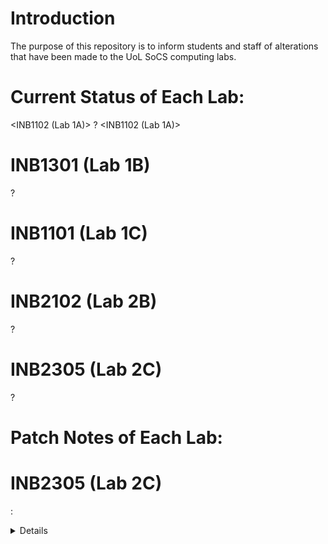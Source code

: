 # Introduction
The purpose of this repository is to inform students and staff of alterations that have been made to the UoL SoCS computing labs.

# Current Status of Each Lab:
<INB1102 (Lab 1A)>
?
<INB1102 (Lab 1A)>
# INB1301 (Lab 1B)
?

# INB1101 (Lab 1C)
?

# INB2102 (Lab 2B)
?

# INB2305 (Lab 2C)
?

# Patch Notes of Each Lab:
# INB2305 (Lab 2C)
: <Details>
